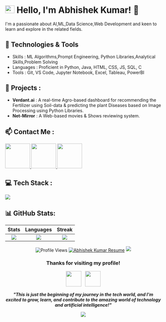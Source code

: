 # <img src="https://user-images.githubusercontent.com/74038190/212284087-bbe7e430-757e-4901-90bf-4cd2ce3e1852.gif" width="30" height="25" > Hello, I'm Abhishek Kumar! 👋

I'm a passionate about AI,ML,Data Science,Web Development and keen to learn and explore in the related fields.

## 🔧 Technologies & Tools
- Skills : ML Algorithms,Prompt Engineering, Python Libraries,Analytical Skills,Problem Solving
- Languages : Proficient in Python, Java, HTML, CSS, JS, SQL, C
- Tools : Git, VS Code, Jupyter Notebook, Excel, Tableau, PowerBI

## 🌟 Projects :
- **Verdant.ai** : A real-time Agro-based dashboard for recommending the Fertilizer using Soil-data & predicting the plant Diseases based on Image Processing using Python Libraries.
- **Net-Mirror** : A Web-based movies & Shows reviewing system.

## 📫 Contact Me :
<div >
<a href="https://www.linkedin.com/in/absk-kr/" target="blank">
<img src="https://user-images.githubusercontent.com/74038190/235294012-0a55e343-37ad-4b0f-924f-c8431d9d2483.gif" width="80">
</a>
<a href="https://www.instagram.com/abhishekkr3104/" target="blank">
<img src="https://user-images.githubusercontent.com/74038190/235294013-a33e5c43-a01c-43f6-b44d-a406d8b4ab75.gif" width="80">
</a>
<a href="https://x.com/Abhishek311004" target="blank">
<img src="https://github.com/user-attachments/assets/aa5ddab4-2d40-45e1-9d3f-ee2364c3a75f" width="80">
</a>
</div>

## 💻 Tech Stack :
<img src="https://skillicons.dev/icons?i=c,cpp,css,tailwind,java,js,html,python,react,flask,mysql,wordpress,figma,notion,linux,vscode,vite,git,github,vercel,netlify,anaconda,replit" />

## 📊 GitHub Stats:
| **Stats** | **Languages** | **Streak** |
|:---------:|:-------------:|:-----------:|
| ![](https://github-readme-stats.vercel.app/api?username=Abskrdev20&theme=dark&hide_border=false&include_all_commits=false&count_private=false)<br/>| ![](https://nirzak-streak-stats.vercel.app/?user=Abskrdev20&theme=dark&hide_border=false)<br/>| ![](https://github-readme-stats.vercel.app/api/top-langs/?username=Abskrdev20&theme=dark&hide_border=false&include_all_commits=false&count_private=false&layout=compact)

<div align="center">
<img align="center" src="https://komarev.com/ghpvc/?username=Abskrdev20&color=blue&style=for-the-badge&label=Visitors" alt="Profile Views">    <a rel="noopener" href="https://docs.google.com/document/d/1RTyfkQMBEV_GbL-mFflqBzyR0wvK4fONkRLkHF-86ao/edit?usp=drive_link"><img align="center" src="https://img.shields.io/badge/View-Resume-2B579A?style=for-the-badge&logo=microsoft-word&logoColor=white" alt="Abhishek Kumar Resume"></a> 
  
<img src="https://user-images.githubusercontent.com/73097560/115834477-dbab4500-a447-11eb-908a-139a6edaec5c.gif">
<div align="center">

### **Thanks for visiting my profile!**

<img src="https://user-images.githubusercontent.com/74038190/213844263-a8897a51-32f4-4b3b-b5c2-e1528b89f6f3.png" width="50px" />&nbsp;&nbsp;&nbsp;<img src="https://user-images.githubusercontent.com/74038190/213844263-a8897a51-32f4-4b3b-b5c2-e1528b89f6f3.png" width="50px" />

**_"This is just the beginning of my journey in the tech world, and I'm excited to grow, learn, and contribute to the amazing world of technology and artificial intelligence!"_**

<img src="https://capsule-render.vercel.app/api?type=waving&color=gradient&customColorList=6,11,20&height=150&section=footer&text=Keep%20Learning%20%F0%9F%9A%80&fontSize=42&fontColor=000000&animation=twinkling&fontAlignY=75"/>

</div>
